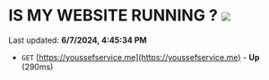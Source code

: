 # IS MY WEBSITE RUNNING ? [![](https://img.shields.io/static/v1?label=Sponsor&message=%E2%9D%A4&logo=GitHub&color=%23fe8e86)](https://github.com/sponsors/Youssef-Lehmam)

Last updated: **6/7/2024, 4:45:34 PM**

- `GET` [https://youssefservice.me](https://youssefservice.me) - **Up** (290ms)
